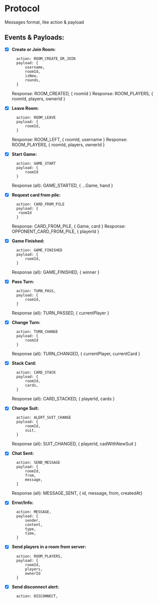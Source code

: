# Protocol
Messages format, like action & payload

## Events & Payloads:

- [x] **Create or Join Room:** 
  
        action: ROOM_CREATE_OR_JOIN
        payload: {
            username,
            roomId,
            isNew,
            rounds,
        }

    Response: ROOM_CREATED, { roomId }
    Response: ROOM_PLAYERS, { roomId, players, ownerId }

- [x] **Leave Room:** 
  
        action: ROOM_LEAVE
        payload: {
            roomId,
        }
    
    Response: ROOM_LEFT, { roomId, username }
    Response: ROOM_PLAYERS, { roomId, players, ownerId }

- [x] **Start Game:** 
  
        action: GAME_START
        payload: {
            roomId
        }

    Response (all): GAME_STARTED, { ...Game, hand }

- [x] **Request card from pile:**

        action: CARD_FROM_PILE
        payload: {
         roomId   
        }
    Response: CARD_FROM_PILE, { Game, card }
    Response: OPPONENT_CARD_FROM_PILE, { playerId }

- [x] **Game Finished:**
  
        action: GAME_FINISHED
        payload: {
            roomId,
        }
    
    Response (all): GAME_FINISHED, { winner }


- [x] **Pass Turn:** 
  
        action: TURN_PASS,
        payload: {
            roomId,
        }
    
    Response (all): TURN_PASSED, { currentPlayer }


- [x] **Change Turn:** 
  
        action: TURN_CHANGE
        payload: {
            roomId
        }
    
    Response (all): TURN_CHANGED, { currentPlayer, currentCard }

- [x] **Stack Card:** 
  
        action: CARD_STACK
        payload: {
            roomId,
            cards,
        }
    
    Response (all): CARD_STACKED, { playerId, cards }

- [x] **Change Suit:** 
  
        action: ALERT_SUIT_CHANGE
        payload: {
            roomId,
            suit,
        }
    
    Response (all): SUIT_CHANGED, { playerId, cadWithNewSuit }

- [x] **Chat Sent:**

        action: SEND_MESSAGE
        payload: {
            roomId,
            from,
            message,
        }
    
    Response (all): MESSAGE_SENT, { id, message, from, createdAt}

- [x] **Error/Info:**

        action: MESSAGE,
        payload: {
            sender,
            content,
            type,
            time,
        }

- [x] **Send players in a room from server:**

        action: ROOM_PLAYERS, 
        payload: {
            roomId,
            players,
            ownerId
        }

- [x] **Send disconnect alert:**

        action: DISCONNECT,

